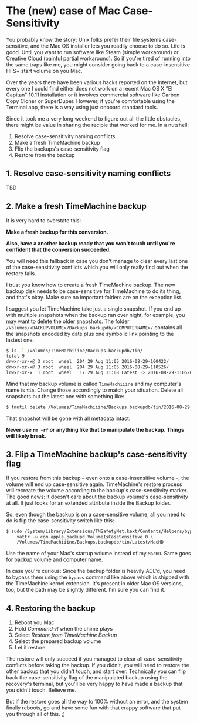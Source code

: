 # The (new) case of Mac Case-Sensitivity

You probably know the story: Unix folks prefer their file systems case-sensitive, and the Mac OS
installer lets you readily choose to do so. Life is good. Until you want to run software like Steam
(simple workaround) or Creative Cloud (painful partial workaround). So if you're tired of running
into the same traps like me, you might consider going back to a case-insensitive HFS+ start volume
on you Mac.

Over the years there have been various hacks reported on the Internet, but every one I could find either
does not work on a recent Mac OS X "El Capitan" 10.11 installation or it involves commercial software
like Carbon Copy Cloner or SuperDuper. However, if you're comfortable using the Terminal.app, there
is a way using just onboard standard tools.

Since it took me a very long weekend to figure out all the little obstacles, there might be value in
sharing the recipie that worked for me. In a nutshell:

 1. Resolve case-sensitivity naming conflicts
 2. Make a fresh TimeMachine backup
 3. Flip the backups's case-sensitivity flag
 4. Restore from the backup

## 1. Resolve case-sensitivity naming conflicts

TBD

## 2. Make a fresh TimeMachine backup

It is very hard to overstate this:

**Make a fresh backup for this conversion.**

**Also, have a another backup ready that you won't touch until you're confident that the conversion
succeeded.**

You will need this fallback in case you don't manage to clear every last one of the case-sensitivity
conflicts which you will only really find out when the restore fails.

I trust you know how to create a fresh TimeMachine backup. The new backup disk needs to be
case-sensitive for TimeMachine to do its thing, and that's okay. Make sure no important folders
are on the exception list.

I suggest you let TimeMachine take just a single snapshot. If you end up with multiple snapshots
when the backup ran over night, for example, you may want to delete the older snapshots. The folder
`/Volumes/<BACKUPVOLUME>/Backups.backupdb/<COMPUTERNAME>/` contains all the snapshots encoded by
date plus one symbolic link pointing to the lastest one.

```bash
$ ls -l /Volumes/TimeMachiiine/Backups.backupdb/tin/
total 9
drwxr-xr-x@ 3 root  wheel  204 29 Aug 11:05 2016-08-29-100422/
drwxr-xr-x@ 3 root  wheel  204 29 Aug 11:05 2016-08-29-110526/
lrwxr-xr-x  1 root  wheel   17 29 Aug 11:08 Latest -> 2016-08-29-110526
```

Mind that my backup volume is called ``TimeMachiiine`` and my computer's name is ``tin``. Change
those accordingly to match your situation. Delete all snapshots but the latest one with something
like:

```bash
$ tmutil delete /Volumes/TimeMachiiine/Backups.backupdb/tin/2016-08-29-100422
```

That snapshot will be gone with all metadata intact.

**Never use ``rm -rf`` or anything like that to manipulate the backup. Things will likely break.**

## 3. Flip a TimeMachine backup's case-sensitivity flag

If you restore from this backup – even onto a case-insensitive volume –, the volume will end up
case-sensitive again. TimeMachine's restore process will recreate the volume according to the
backup's case-sensitivity marker. The good news: it doesn't care about the backup volume's
case-sensitivity at all. It just looks for an extended attribute inside the Backup folder.

So, even though the backup is on a case-sensitive volume, all you need to do is flip the
case-sensitivity switch like this:

```bash
$ sudo /System/Library/Extensions/TMSafetyNet.kext/Contents/Helpers/bypass \
    xattr -w com.apple.backupd.VolumeIsCaseSensitive 0 \
    /Volumes/TimeMachiiine/Backups.backupdb/tin/Latest/MacHD
```

Use the name of your Mac's startup volume instead of my ``MacHD``. Same goes for backup volume
and computer name.

In case you're curious: Since the backup folder is heavily ACL'd, you need to bypass them using
the ``bypass`` command like above which is shipped with the TimeMachine kernel extension.
It's present in older Mac OS versions, too, but the path may be slightly different. I'm sure
you can find it.

## 4. Restoring the backup

 1. Reboot you Mac
 1. Hold *Command-R* when the chime plays
 1. Select *Restore from TimeMachine Backup*
 1. Select the prepared backup volume
 1. Let it restore

The restore will only succeed if you managed to clear all case-sensitivity conflicts before
taking the backup. If you didn't, you will need to restore the other backup that you didn't
touch, and start over. Technically you can flip back the case-sensitivity flag of the
manipulated backup using the recovery's terminal, but you'll be very happy to have made
a backup that you didn't touch. Believe me.

But if the restore goes all the way to 100% without an error, and the system finally reboots,
go and have some fun with that crappy software that put you through all of this. ;)
